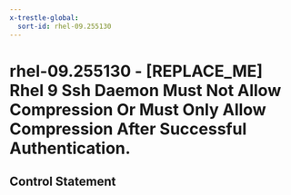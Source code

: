 ```yaml
---
x-trestle-global:
  sort-id: rhel-09.255130
---
```


# rhel-09.255130 - \[REPLACE_ME\] Rhel 9 Ssh Daemon Must Not Allow Compression Or Must Only Allow Compression After Successful Authentication.

## Control Statement

